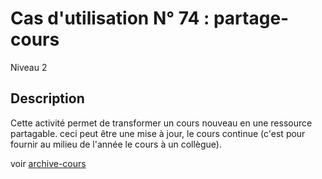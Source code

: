 
# Cas d'utilisation N° 74 :  partage-cours

Niveau 2

##	Description

Cette activité permet de transformer un cours nouveau en une ressource partagable. ceci peut être une mise à jour, le cours continue (c'est pour fournir au milieu de l'année le cours à un collègue).

voir [archive-cours](archive-cours.md)
